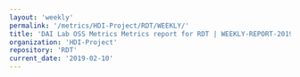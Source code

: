 ```yaml
---
layout: 'weekly'
permalink: '/metrics/HDI-Project/RDT/WEEKLY/'
title: 'DAI Lab OSS Metrics Metrics report for RDT | WEEKLY-REPORT-2019-02-10'
organization: 'HDI-Project'
repository: 'RDT'
current_date: '2019-02-10'
---
```

